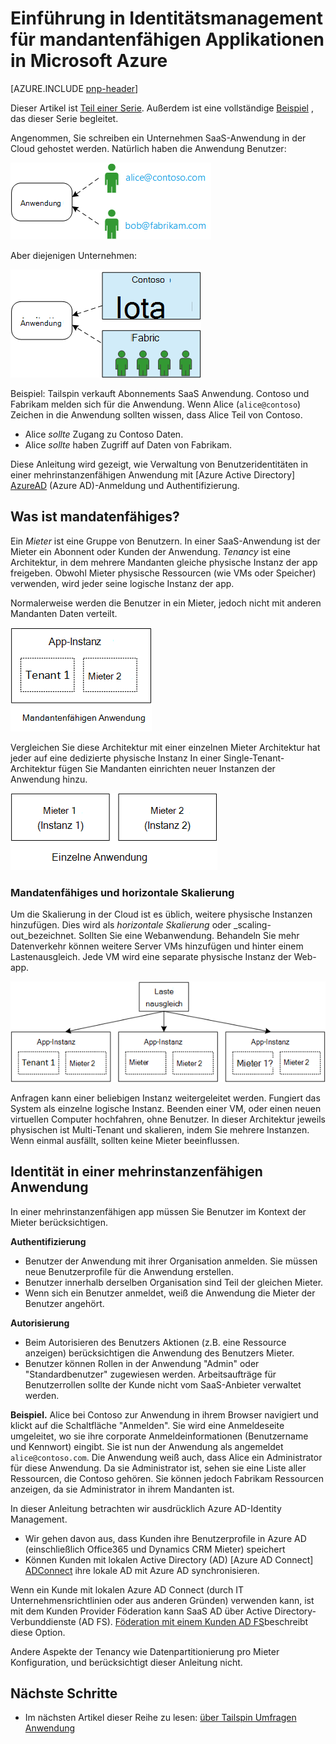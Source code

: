 <properties
   pageTitle="Identitätsmanagement für mandantenfähigen Applikationen | Microsoft Azure"
   description="Einführung in Identitätsmanagement mandantenfähigen Applikationen"
   services=""
   documentationCenter="na"
   authors="MikeWasson"
   manager="roshar"
   editor=""
   tags=""/>

<tags
   ms.service="guidance"
   ms.devlang="dotnet"
   ms.topic="article"
   ms.tgt_pltfrm="na"
   ms.workload="na"
   ms.date="06/02/2016"
   ms.author="mwasson"/>

# <a name="introduction-to-identity-management-for-multitenant-applications-in-microsoft-azure"></a>Einführung in Identitätsmanagement für mandantenfähigen Applikationen in Microsoft Azure

[AZURE.INCLUDE [pnp-header](../../includes/guidance-pnp-header-include.md)]

Dieser Artikel ist [Teil einer Serie]. Außerdem ist eine vollständige [Beispiel] , das dieser Serie begleitet.

Angenommen, Sie schreiben ein Unternehmen SaaS-Anwendung in der Cloud gehostet werden. Natürlich haben die Anwendung Benutzer:

![Benutzer](media/guidance-multitenant-identity/users.png)

Aber diejenigen Unternehmen:

![Organisationseinheit Benutzer](media/guidance-multitenant-identity/org-users.png)

Beispiel: Tailspin verkauft Abonnements SaaS Anwendung. Contoso und Fabrikam melden sich für die Anwendung. Wenn Alice (`alice@contoso`) Zeichen in die Anwendung sollten wissen, dass Alice Teil von Contoso.

- Alice _sollte_ Zugang zu Contoso Daten.
- Alice _sollte_ haben Zugriff auf Daten von Fabrikam.

Diese Anleitung wird gezeigt, wie Verwaltung von Benutzeridentitäten in einer mehrinstanzenfähigen Anwendung mit [Azure Active Directory] [ AzureAD] (Azure AD)-Anmeldung und Authentifizierung.

## <a name="what-is-multitenancy"></a>Was ist mandatenfähiges?

Ein _Mieter_ ist eine Gruppe von Benutzern. In einer SaaS-Anwendung ist der Mieter ein Abonnent oder Kunden der Anwendung. _Tenancy_ ist eine Architektur, in dem mehrere Mandanten gleiche physische Instanz der app freigeben. Obwohl Mieter physische Ressourcen (wie VMs oder Speicher) verwenden, wird jeder seine logische Instanz der app.

Normalerweise werden die Benutzer in ein Mieter, jedoch nicht mit anderen Mandanten Daten verteilt.

![Mehrere](media/guidance-multitenant-identity/multitenant.png)

Vergleichen Sie diese Architektur mit einer einzelnen Mieter Architektur hat jeder auf eine dedizierte physische Instanz In einer Single-Tenant-Architektur fügen Sie Mandanten einrichten neuer Instanzen der Anwendung hinzu.

![Einzelne](media/guidance-multitenant-identity/single-tenant.png)

### <a name="multitenancy-and-horizontal-scaling"></a>Mandatenfähiges und horizontale Skalierung

Um die Skalierung in der Cloud ist es üblich, weitere physische Instanzen hinzufügen. Dies wird als _horizontale Skalierung_ oder _scaling-out_bezeichnet. Sollten Sie eine Webanwendung. Behandeln Sie mehr Datenverkehr können weitere Server VMs hinzufügen und hinter einem Lastenausgleich. Jede VM wird eine separate physische Instanz der Web-app.

![Eine Website für den Lastenausgleich](media/guidance-multitenant-identity/load-balancing.png)

Anfragen kann einer beliebigen Instanz weitergeleitet werden. Fungiert das System als einzelne logische Instanz. Beenden einer VM, oder einen neuen virtuellen Computer hochfahren, ohne Benutzer. In dieser Architektur jeweils physischen ist Multi-Tenant und skalieren, indem Sie mehrere Instanzen. Wenn einmal ausfällt, sollten keine Mieter beeinflussen.

## <a name="identity-in-a-multitenant-app"></a>Identität in einer mehrinstanzenfähigen Anwendung

In einer mehrinstanzenfähigen app müssen Sie Benutzer im Kontext der Mieter berücksichtigen.

**Authentifizierung**

- Benutzer der Anwendung mit ihrer Organisation anmelden. Sie müssen neue Benutzerprofile für die Anwendung erstellen.
- Benutzer innerhalb derselben Organisation sind Teil der gleichen Mieter.
- Wenn sich ein Benutzer anmeldet, weiß die Anwendung die Mieter der Benutzer angehört.

**Autorisierung**

- Beim Autorisieren des Benutzers Aktionen (z.B. eine Ressource anzeigen) berücksichtigen die Anwendung des Benutzers Mieter.
- Benutzer können Rollen in der Anwendung "Admin" oder "Standardbenutzer" zugewiesen werden. Arbeitsaufträge für Benutzerrollen sollte der Kunde nicht vom SaaS-Anbieter verwaltet werden.

**Beispiel.** Alice bei Contoso zur Anwendung in ihrem Browser navigiert und klickt auf die Schaltfläche "Anmelden". Sie wird eine Anmeldeseite umgeleitet, wo sie ihre corporate Anmeldeinformationen (Benutzername und Kennwort) eingibt. Sie ist nun der Anwendung als angemeldet `alice@contoso.com`. Die Anwendung weiß auch, dass Alice ein Administrator für diese Anwendung. Da sie Administrator ist, sehen sie eine Liste aller Ressourcen, die Contoso gehören. Sie können jedoch Fabrikam Ressourcen anzeigen, da sie Administrator in ihrem Mandanten ist.

In dieser Anleitung betrachten wir ausdrücklich Azure AD-Identity Management.

- Wir gehen davon aus, dass Kunden ihre Benutzerprofile in Azure AD (einschließlich Office365 und Dynamics CRM Mieter) speichert
- Können Kunden mit lokalen Active Directory (AD) [Azure AD Connect] [ ADConnect] ihre lokale AD mit Azure AD synchronisieren.

Wenn ein Kunde mit lokalen Azure AD Connect (durch IT Unternehmensrichtlinien oder aus anderen Gründen) verwenden kann, ist mit dem Kunden Provider Föderation kann SaaS AD über Active Directory-Verbunddienste (AD FS). [Föderation mit einem Kunden AD FS]beschreibt diese Option.

Andere Aspekte der Tenancy wie Datenpartitionierung pro Mieter Konfiguration, und berücksichtigt dieser Anleitung nicht.

## <a name="next-steps"></a>Nächste Schritte

- Im nächsten Artikel dieser Reihe zu lesen: [über Tailspin Umfragen Anwendung][tailpin]

<!-- Links -->
[ADConnect]: ../active-directory/active-directory-aadconnect.md
[AzureAD]: https://azure.microsoft.com/documentation/services/active-directory/
[Teil einer Serie]: guidance-multitenant-identity.md
[Föderation mit einem Kunden AD FS]: guidance-multitenant-identity-adfs.md
[Beispiel]: https://github.com/Azure-Samples/guidance-identity-management-for-multitenant-apps
[tailpin]: guidance-multitenant-identity-tailspin.md
